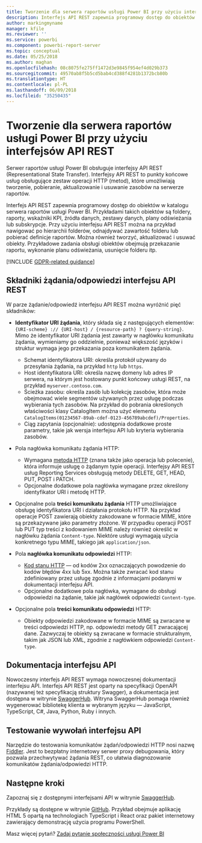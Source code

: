 ```yaml
---
title: Tworzenie dla serwera raportów usługi Power BI przy użyciu interfejsów API REST
description: Interfejs API REST zapewnia programowy dostęp do obiektów w katalogu serwera raportów usługi Power BI.
author: markingmyname
manager: kfile
ms.reviewer: ''
ms.service: powerbi
ms.component: powerbi-report-server
ms.topic: conceptual
ms.date: 05/25/2018
ms.author: maghan
ms.openlocfilehash: 08c8075fe275ff1472d3e9845f954ef4d029b373
ms.sourcegitcommit: 49570ab8f5b5cd5bab4cd388f4281b1372bcb80b
ms.translationtype: HT
ms.contentlocale: pl-PL
ms.lasthandoff: 06/09/2018
ms.locfileid: "35250435"
---
```

# <a name="develop-with-the-rest-apis-for-power-bi-report-server"></a>Tworzenie dla serwera raportów usługi Power BI przy użyciu interfejsów API REST

Serwer raportów usługi Power BI obsługuje interfejsy API REST (Representational State Transfer). Interfejsy API REST to punkty końcowe usług obsługujące zestaw operacji HTTP (metod), które umożliwiają tworzenie, pobieranie, aktualizowanie i usuwanie zasobów na serwerze raportów.

Interfejs API REST zapewnia programowy dostęp do obiektów w katalogu serwera raportów usługi Power BI. Przykładami takich obiektów są foldery, raporty, wskaźniki KPI, źródła danych, zestawy danych, plany odświeżania lub subskrypcje. Przy użyciu interfejsu API REST można na przykład nawigować po hierarchii folderów, odnajdywać zawartość folderu lub pobierać definicje raportów. Można również tworzyć, aktualizować i usuwać obiekty. Przykładowe zadania obsługi obiektów obejmują przekazanie raportu, wykonanie planu odświeżania, usunięcie folderu itp.

[!INCLUDE [GDPR-related guidance](../includes/gdpr-hybrid-note.md)]

## <a name="components-of-a-rest-api-requestresponse"></a>Składniki żądania/odpowiedzi interfejsu API REST

W parze żądanie/odpowiedź interfejsu API REST można wyróżnić pięć składników:

* **Identyfikator URI żądania**, który składa się z następujących elementów: `{URI-scheme} :// {URI-host} / {resource-path} ? {query-string}`. Mimo że identyfikator URI żądania jest zawarty w nagłówku komunikatu żądania, wymieniamy go oddzielnie, ponieważ większość języków i struktur wymaga jego przekazania poza komunikatem żądania.
  
  * Schemat identyfikatora URI: określa protokół używany do przesyłania żądania, na przykład `http` lub `https`.
  * Host identyfikatora URI: określa nazwę domeny lub adres IP serwera, na którym jest hostowany punkt końcowy usługi REST, na przykład `myserver.contoso.com`.
  * Ścieżka zasobu: określa zasób lub kolekcję zasobów, która może obejmować wiele segmentów używanych przez usługę podczas wybierania tych zasobów. Na przykład do pobrania określonych właściwości klasy CatalogItem można użyć elementu `CatalogItems(01234567-89ab-cdef-0123-456789abcdef)/Properties`.
  * Ciąg zapytania (opcjonalnie): udostępnia dodatkowe proste parametry, takie jak wersja interfejsu API lub kryteria wybierania zasobów.
* Pola nagłówka komunikatu żądania HTTP:
  
  * Wymagana [metoda HTTP](https://www.w3.org/Protocols/rfc2616/rfc2616-sec9.html) (znana także jako operacja lub polecenie), która informuje usługę o żądanym typie operacji. Interfejsy API REST usług Reporting Services obsługują metody DELETE, GET, HEAD, PUT, POST i PATCH.
  * Opcjonalne dodatkowe pola nagłówka wymagane przez określony identyfikator URI i metodę HTTP.
* Opcjonalne pola **treści komunikatu żądania** HTTP umożliwiające obsługę identyfikatora URI i działania protokołu HTTP. Na przykład operacje POST zawierają obiekty zakodowane w formacie MIME, które są przekazywane jako parametry złożone. W przypadku operacji POST lub PUT typ treści z kodowaniem MIME należy również określić w nagłówku żądania `Content-type`. Niektóre usługi wymagają użycia konkretnego typu MIME, takiego jak `application/json`.
* Pola **nagłówka komunikatu odpowiedzi** HTTP:
  
  * [Kod stanu HTTP](http://www.w3.org/Protocols/HTTP/HTRESP.html) — od kodów 2xx oznaczających powodzenie do kodów błędów 4xx lub 5xx. Można także zwracać kod stanu zdefiniowany przez usługę zgodnie z informacjami podanymi w dokumentacji interfejsu API.
  * Opcjonalne dodatkowe pola nagłówka, wymagane do obsługi odpowiedzi na żądanie, takie jak nagłówek odpowiedzi `Content-type`.
* Opcjonalne pola **treści komunikatu odpowiedzi** HTTP:
  
  * Obiekty odpowiedzi zakodowane w formacie MIME są zwracane w treści odpowiedzi HTTP, np. odpowiedzi metody GET zwracającej dane. Zazwyczaj te obiekty są zwracane w formacie strukturalnym, takim jak JSON lub XML, zgodnie z nagłówkiem odpowiedzi `Content-type`.

## <a name="api-documentation"></a>Dokumentacja interfejsu API

Nowoczesny interfejs API REST wymaga nowoczesnej dokumentacji interfejsu API. Interfejs API REST jest oparty na specyfikacji OpenAPI (nazywanej też specyfikacją struktury Swagger), a dokumentacja jest dostępna w witrynie [SwaggerHub](https://app.swaggerhub.com/apis/microsoft-rs/PBIRS/2.0). Witryna SwaggerHub pomaga również wygenerować bibliotekę klienta w wybranym języku — JavaScript, TypeScript, C#, Java, Python, Ruby i innych.

## <a name="testing-api-calls"></a>Testowanie wywołań interfejsu API

Narzędzie do testowania komunikatów żądań/odpowiedzi HTTP nosi nazwę [Fiddler](http://www.telerik.com/fiddler). Jest to bezpłatny internetowy serwer proxy debugowania, który pozwala przechwytywać żądania REST, co ułatwia diagnozowanie komunikatów żądania/odpowiedzi HTTP.

## <a name="next-steps"></a>Następne kroki

Zapoznaj się z dostępnymi interfejsami API w witrynie [SwaggerHub](https://app.swaggerhub.com/apis/microsoft-rs/PBIRS/2.0).

Przykłady są dostępne w witrynie [GitHub](https://github.com/Microsoft/Reporting-Services). Przykład obejmuje aplikację HTML 5 opartą na technologiach TypeScript i React oraz pakiet internetowy zawierający demonstrację użycia programu PowerShell.

Masz więcej pytań? [Zadaj pytanie społeczności usługi Power BI](https://community.powerbi.com/)